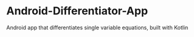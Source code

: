 # Android-Differentiator-App
Android app that differentiates single variable equations, built with Kotlin
